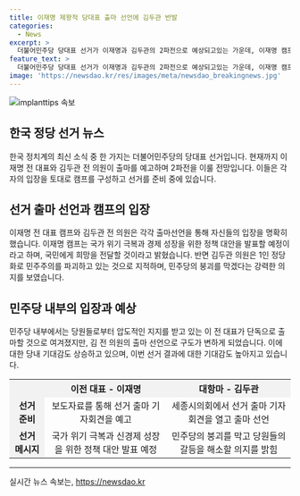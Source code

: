 ```yaml
---
title: 이재명 제왕적 당대표 출마 선언에 김두관 반발
categories:
  - News
excerpt: >
  더불어민주당 당대표 선거가 이재명과 김두관의 2파전으로 예상되고있는 가운데, 이재명 캠프는 이재명 후보의 출마 기자회견을 예고했다. 반면 김두관 전 의원은 민주당의 1인 정당화를 강력히 비판하며 당 대표 출마를 선언했다. 이에 따라 이재명 후보는 국가 위기 극복과 민주당의 발전 방안에 대한 정책 대안을 제시할 예정이다. 김두관 전 의원은 민주당의 붕괴를 막겠다는 강력한 의지를 드러내며, 민주당의 내부 분열 문제에 대한 우려를 표현했다.
feature_text: >
  더불어민주당 당대표 선거가 이재명과 김두관의 2파전으로 예상되고있는 가운데, 이재명 캠프는 이재명 후보의 출마 기자회견을 예고했다. 반면 김두관 전 의원은 민주당의 1인 정당화를 강력히 비판하며 당 대표 출마를 선언했다. 이에 따라 이재명 후보는 국가 위기 극복과 민주당의 발전 방안에 대한 정책 대안을 제시할 예정이다. 김두관 전 의원은 민주당의 붕괴를 막겠다는 강력한 의지를 드러내며, 민주당의 내부 분열 문제에 대한 우려를 표현했다.
image: 'https://newsdao.kr/res/images/meta/newsdao_breakingnews.jpg'
---
```


<p><img src="https://newsdao.kr/res/images/meta/newsdao_breakingnews.jpg" alt="implanttips 속보" /></p>

<h2 data-ke-size="size26">한국 정당 선거 뉴스</h2>

<p data-ke-size="size16">한국 정치계의 최신 소식 중 한 가지는 더불어민주당의 당대표 선거입니다. 현재까지 이재명 전 대표와 김두관 전 의원이 출마를 예고하며 2파전을 이룰 전망입니다. 이들은 각자의 입장을 토대로 캠프를 구성하고 선거를 준비 중에 있습니다.</p>

<h2 data-ke-size="size24">선거 출마 선언과 캠프의 입장</h2>

<p data-ke-size="size16">이재명 전 대표 캠프와 김두관 전 의원은 각각 출마선언을 통해 자신들의 입장을 명확히 했습니다. 이재명 캠프는 국가 위기 극복과 경제 성장을 위한 정책 대안을 발표할 예정이라고 하며, 국민에게 희망을 전달할 것이라고 밝혔습니다. 반면 김두관 의원은 1인 정당화로 민주주의를 파괴하고 있는 것으로 지적하며, 민주당의 붕괴를 막겠다는 강력한 의지를 보였습니다.</p>

<h2 data-ke-size="size24">민주당 내부의 입장과 예상</h2>

<p data-ke-size="size16">민주당 내부에서는 당원들로부터 압도적인 지지를 받고 있는 이 전 대표가 단독으로 출마할 것으로 여겨졌지만, 김 전 의원의 출마 선언으로 구도가 변하게 되었습니다. 이에 대한 당내 기대감도 상승하고 있으며, 이번 선거 결과에 대한 기대감도 높아지고 있습니다.</p>

<table>
    <tr>
        <th style="text-align: center; background-color: #f2f2f2;"></th>
        <th style="text-align: center; background-color: #f2f2f2;">이전 대표 - 이재명</th>
        <th style="text-align: center; background-color: #f2f2f2;">대항마 - 김두관</th>
    </tr>
    <tr>
        <td style="text-align: center; background-color: #f2f2f2;"><b>선거 준비</b></td>
        <td style="text-align: center;">보도자료를 통해 선거 출마 기자회견을 예고</td>
        <td style="text-align: center;">세종시의회에서 선거 출마 기자회견을 열고 출마 선언</td>
    </tr>
    <tr>
        <td style="text-align: center; background-color: #f2f2f2;"><b>선거 메시지</b></td>
        <td style="text-align: center;">국가 위기 극복과 신경제 성장을 위한 정책 대안 발표 예정</td>
        <td style="text-align: center;">민주당의 붕괴를 막고 당원들의 갈등을 해소할 의지를 밝힘</td>
    </tr>
</table>

<p><hr></p>
실시간 뉴스 속보는, <a href="https://newsdao.kr" rel="dofollow">https://newsdao.kr</a>


